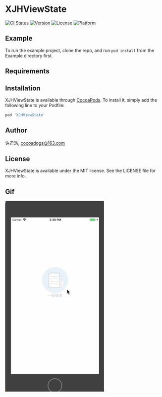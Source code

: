 # XJHViewState

[![CI Status](https://img.shields.io/travis/许君浩/XJHViewState.svg?style=flat)](https://travis-ci.org/许君浩/XJHViewState)
[![Version](https://img.shields.io/cocoapods/v/XJHViewState.svg?style=flat)](https://cocoapods.org/pods/XJHViewState)
[![License](https://img.shields.io/cocoapods/l/XJHViewState.svg?style=flat)](https://cocoapods.org/pods/XJHViewState)
[![Platform](https://img.shields.io/cocoapods/p/XJHViewState.svg?style=flat)](https://cocoapods.org/pods/XJHViewState)

## Example

To run the example project, clone the repo, and run `pod install` from the Example directory first.

## Requirements

## Installation

XJHViewState is available through [CocoaPods](https://cocoapods.org). To install
it, simply add the following line to your Podfile:

```ruby
pod 'XJHViewState'
```

## Author

许君浩, cocoadogs@163.com

## License

XJHViewState is available under the MIT license. See the LICENSE file for more info.

## Gif

![image](https://github.com/cocoadogs/XJHViewState/blob/master/rr.gif)



